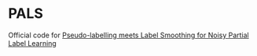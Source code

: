 # PALS
Official code for [Pseudo-labelling meets Label Smoothing for Noisy Partial Label Learning](https://arxiv.org/abs/2402.04835v2)
